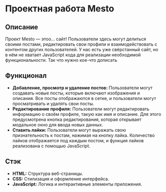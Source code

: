 <h1>Проектная работа Mesto</h1>

<h2>Описание</h2>
<p>Проект Mesto — этоо... сайт! Пользователи здесь могут делиться своими постами, редактировать свои профили и взаимодействовать с контентом других пользователей. У нас есть уже свёрстанный сайт, но в нём не хватает JavaScript кода для реализации необходимой функциональности. Так что нужно кое-что дописать</p>

<h2>Функционал</h2>
<ul>
  <li><strong>Добавление, просмотр и удаление постов:</strong> Пользователи могут создавать новые посты, которые включают изображения и описания. Все посты отображаются в сетке, и пользователи могут просматривать и удалять свои посты.</li>
  <li><strong>Редактирование профиля:</strong> Пользователи могут редактировать информацию о своём профиле, такую как имя и описание. Для этого предусмотрена кнопка редактирования, которая открывает модальное окно для ввода новых данных.</li>
  <li><strong>Ставить лайки:</strong> Пользователи могут выражать свою признательность к постам, нажимая на кнопку лайка. Количество лайков отображается под каждым постом, и функция лайков реализована с помощью JavaScript.</li>
</ul>

<h2>Стэк</h2>
<ul>
  <li><strong>HTML:</strong> Структура веб-страницы.</li>
  <li><strong>CSS:</strong> Стилизация и оформление интерфейса.</li>
  <li><strong>JavaScript:</strong> Логика и интерактивные элементы приложения.</li>
</ul>